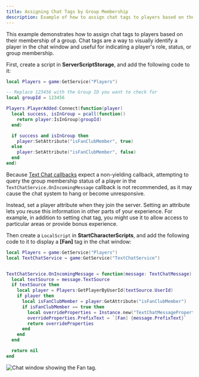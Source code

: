 ```yaml
---
title: Assigning Chat Tags by Group Membership
description: Example of how to assign chat tags to players based on their membership of a group.
---
```


This example demonstrates how to assign chat tags to players based on their membership of a group. Chat tags are a way to visually identify a player in the chat window and useful for indicating a player's role, status, or group membership.

First, create a script in **ServerScriptStorage**, and add the following code to it:

```lua title='Server'
local Players = game:GetService("Players")

-- Replace 123456 with the Group ID you want to check for
local groupId = 123456

Players.PlayerAdded:Connect(function(player)
  local success, isInGroup = pcall(function()
    return player:IsInGroup(groupId)
  end)

  if success and isInGroup then
    player:SetAttribute("isFanClubMember", true)
  else
    player:SetAttribute("isFanClubMember", false)
  end
end)
```

Because [Text Chat callbacks](../in-experience-text-chat.md#text-chat-hooks-and-callbacks) expect a non-yielding callback, attempting to query the group membership status of a player in the `TextChatService.OnIncomingMessage` callback is not recommended, as it may cause the chat system to hang or become unresponsive.

Instead, set a player attribute when they join the server. Setting an attribute lets you reuse this information in other parts of your experience. For example, in addition to setting chat tag, you might use it to allow access to particular areas or provide bonus experience.

Then create a `LocalScript` in **StartCharacterScripts**, and add the following code to it to display a **\[Fan\]** tag in the chat window:

```lua title='Client'
local Players = game:GetService("Players")
local TextChatService = game:GetService("TextChatService")


TextChatService.OnIncomingMessage = function(message: TextChatMessage)
  local textSource = message.TextSource
  if textSource then
    local player = Players:GetPlayerByUserId(textSource.UserId)
    if player then
      local isFanClubMember = player:GetAttribute("isFanClubMember")
      if isFanClubMember == true then
        local overrideProperties = Instance.new("TextChatMessageProperties")
        overrideProperties.PrefixText = `[Fan] {message.PrefixText}`
        return overrideProperties
      end
    end
  end

  return nil
end
```

![Chat window showing the Fan tag.](../../assets/players/in-experience-text-chat/TextChat-Group-Tag.png)
